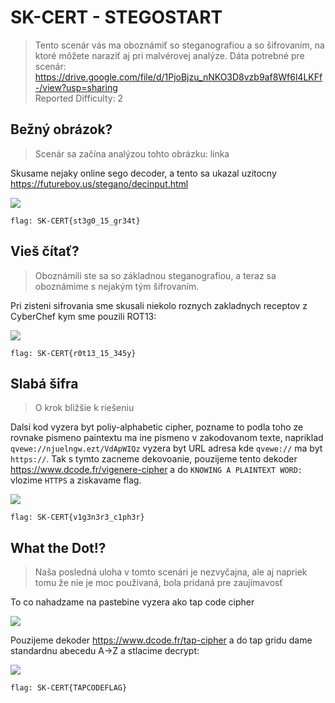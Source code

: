 # SK-CERT - STEGOSTART
>Tento scenár vás ma oboznámiť so steganografiou a so šifrovaním, na ktoré môžete naraziť aj pri malvérovej analýze. Dáta potrebné pre scenár: https://drive.google.com/file/d/1PjoBjzu_nNKO3D8vzb9af8Wf6l4LKFf-/view?usp=sharing <br/>
Reported Difficulty: 2

## Bežný obrázok?	
> Scenár sa začína analýzou tohto obrázku: linka

Skusame nejaky online sego decoder, a tento sa ukazal uzitocny https://futureboy.us/stegano/decinput.html 

![](images/2022-03-08-21-55-30.png)

```
flag: SK-CERT{st3g0_15_gr34t}
```

## Vieš čítať?
> Oboznámili ste sa so základnou steganografiou, a teraz sa oboznámime s nejakým tým šifrovaním.

Pri zisteni sifrovania sme skusali niekolo roznych zakladnych receptov z CyberChef kym sme pouzili ROT13:

![](images/2022-03-09-18-51-14.png)

```
flag: SK-CERT{r0t13_15_345y}
```

## Slabá šifra
> O krok bližšie k riešeniu

Dalsi kod vyzera byt poliy-alphabetic cipher, pozname to podla toho ze rovnake pismeno paintextu ma ine pismeno v zakodovanom texte, napriklad `qvewe://njuelngw.ezt/VdApWIQz` vyzera byt URL adresa kde `qvewe://` ma byt `https://`. 
Tak s tymto zacneme dekovoanie, pouzijeme tento dekoder https://www.dcode.fr/vigenere-cipher a do `KNOWING A PLAINTEXT WORD:` vlozime `HTTPS` a ziskavame flag.

![](images/2022-03-09-19-33-19.png)

```
flag: SK-CERT{v1g3n3r3_c1ph3r}
```

## What the Dot!?
> Naša posledná uloha v tomto scenári je nezvyčajna, ale aj napriek tomu že nie je moc používaná, bola pridaná pre zaujímavosť

To co nahadzame na pastebine vyzera ako tap code cipher

![](images/2022-03-09-19-45-07.png)

Pouzijeme dekoder https://www.dcode.fr/tap-cipher a do tap gridu dame standardnu abecedu A->Z a stlacime decrypt:

![](images/2022-03-09-19-47-50.png)

```
flag: SK-CERT{TAPCODEFLAG}
```